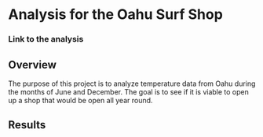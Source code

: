 # Analysis for the Oahu Surf Shop

### Link to the analysis 
## Overview
The purpose of this project is to analyze temperature data from Oahu during the months of June and December. The goal is to see if it is viable to open up a shop that would be open all year round.

## Results

